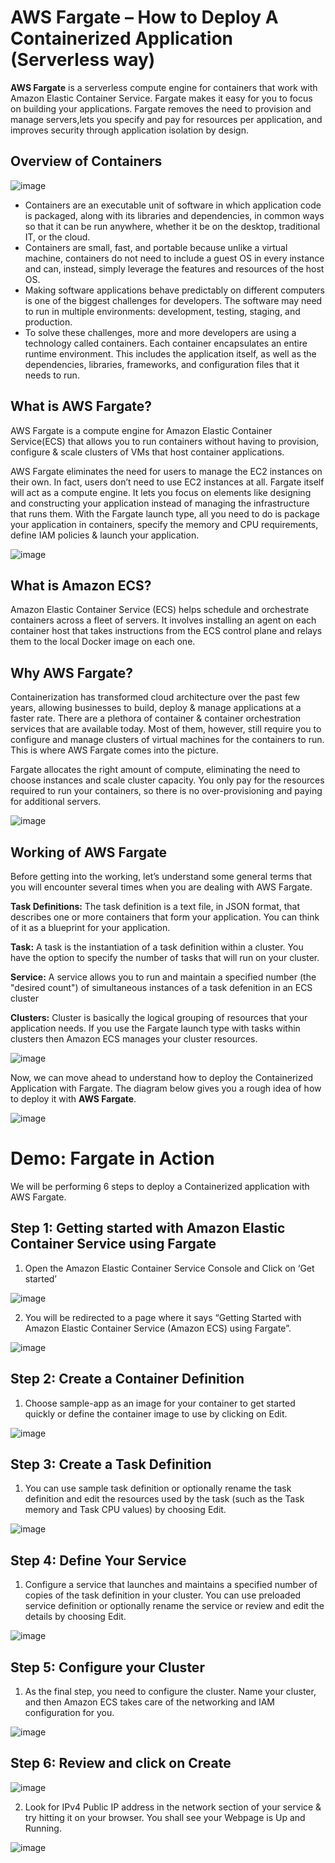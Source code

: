 # AWS Fargate – How to Deploy A Containerized Application (Serverless way)

**AWS Fargate** is a serverless compute engine for containers that work with Amazon Elastic Container Service. Fargate makes it easy for you to focus on building your applications. 
Fargate removes the need to provision and manage servers,lets you specify and pay for resources per application, and improves security through application isolation by design.

## Overview of Containers

![image](https://user-images.githubusercontent.com/17270996/141667567-d1c38074-0c0c-4ea2-a43e-0f2f049a5176.png)

* Containers are an executable unit of software in which application code is packaged, along with its libraries and dependencies, in common ways so that it can be run anywhere, whether it be on the desktop, traditional IT, or the cloud.
* Containers are small, fast, and portable because unlike a virtual machine, containers do not need to include a guest OS in every instance and can, instead, simply leverage the features and resources of the host OS.
* Making software applications behave predictably on different computers is one of the biggest challenges for developers. The software may need to run in multiple environments: development, testing, staging, and production.
* To solve these challenges, more and more developers are using a technology called containers. Each container encapsulates an entire runtime environment. This includes the application itself, as well as the dependencies, libraries, frameworks, and configuration files that it needs to run.

## What is AWS Fargate?

AWS Fargate is a compute engine for Amazon Elastic Container Service(ECS) that allows you to run containers without having to provision, configure & scale clusters of VMs that host container applications.

AWS Fargate eliminates the need for users to manage the EC2 instances on their own. In fact, users don’t need to use EC2 instances at all. 
Fargate itself will act as a compute engine. It lets you focus on elements like designing and constructing your application instead of managing the infrastructure that runs them.
With the Fargate launch type, all you need to do is package your application in containers, specify the memory and CPU requirements, define IAM policies & launch your application.

![image](https://user-images.githubusercontent.com/17270996/141667596-9177a719-f0da-4c46-95a0-bfe36762be0f.png)

## What is Amazon ECS?
Amazon Elastic Container Service (ECS) helps schedule and orchestrate containers across a fleet of servers. It involves installing an agent on each container host that takes 
instructions from the ECS control plane and relays them to the local Docker image on each one.

## Why AWS Fargate?
Containerization has transformed cloud architecture over the past few years, allowing businesses to build, deploy & manage applications at a faster rate. There are a plethora of container & container orchestration services that are available today. Most of them, however, still require you to configure and manage clusters of virtual machines for the containers to run. This is where AWS Fargate comes into the picture. 

Fargate allocates the right amount of compute, eliminating the need to choose instances and scale cluster capacity. You only pay for the resources required to run your containers, so there is no over-provisioning and paying for additional servers. 

![image](https://user-images.githubusercontent.com/17270996/141667670-605e05fc-268e-4271-abb2-64967c7218b1.png)

## Working of AWS Fargate
Before getting into the working, let’s understand some general terms that you will encounter several times when you are dealing with AWS Fargate.

**Task Definitions:**  The task definition is a text file, in JSON format, that describes one or more containers that form your application. You can think of it as a blueprint for your application.

**Task:** A task is the instantiation of a task definition within a cluster. You have the option to specify the number of tasks that will run on your cluster.

**Service:** A service allows you to run and maintain a specified number (the "desired count") of simultaneous instances of a task defenition in an ECS cluster

**Clusters:** Cluster is basically the logical grouping of resources that your application needs. If you use the Fargate launch type with tasks within clusters then Amazon ECS manages your cluster resources.

![image](https://user-images.githubusercontent.com/17270996/141667743-0de369ce-c69f-42c6-8bb8-0164ef165432.png)

Now, we can move ahead to understand how to deploy the Containerized Application with Fargate. 
The diagram below gives you a rough idea of how to deploy it with **AWS Fargate**.

![image](https://user-images.githubusercontent.com/17270996/141667767-08658bcf-6324-4ff0-bdf1-f8e7b6b0107a.png)


# Demo: Fargate in Action
We will be performing 6 steps to deploy a Containerized application with AWS Fargate.

## Step 1: Getting started with Amazon Elastic Container Service using Fargate

1. Open the Amazon Elastic Container Service Console and Click on ‘Get started’

![image](https://user-images.githubusercontent.com/17270996/141667787-78aa58f5-ba22-4012-a9c7-23cc2dede9c3.png)

2. You will be redirected to a page where it says  “Getting Started with Amazon Elastic Container Service (Amazon ECS) using Fargate”.

![image](https://user-images.githubusercontent.com/17270996/141667793-124d2d66-152e-49ff-a7e3-1f52ecb23013.png)

## Step 2: Create a Container Definition
1. Choose sample-app as an image for your container to get started quickly or define the container image to use by clicking on Edit.

![image](https://user-images.githubusercontent.com/17270996/141667807-cabe722b-304f-4e33-9574-872386339f8c.png)

## Step 3: Create a Task Definition

1. You can use sample task definition or optionally rename the task definition and edit the resources used by the task (such as the Task memory and Task CPU values) by choosing Edit. 

![image](https://user-images.githubusercontent.com/17270996/141667824-31a58cd7-3391-4c81-9a13-f6b3146327d1.png)

## Step 4: Define Your Service

1. Configure a service that launches and maintains a specified number of copies of the task definition in your cluster. You can use preloaded service definition or optionally rename the service or review and edit the details by choosing Edit.

![image](https://user-images.githubusercontent.com/17270996/141667833-9ffa613b-9318-4c16-9856-cdff99c30d20.png)

## Step 5: Configure your Cluster

1. As the final step, you need to configure the cluster. Name your cluster, and then Amazon ECS takes care of the networking and IAM configuration for you.

![image](https://user-images.githubusercontent.com/17270996/141667858-63b25e2d-85e9-488d-8b8c-7c21d2f97e11.png)

## Step 6: Review and click on Create

![image](https://user-images.githubusercontent.com/17270996/141667873-91167ee8-3a48-4954-ba95-b7d3c8341447.png)

2. Look for IPv4 Public IP address in the network section of your service & try hitting it on your browser. You shall see your Webpage is Up and Running.

![image](https://user-images.githubusercontent.com/17270996/141667881-b914e93c-38c9-44ad-b127-592fa2e2d67c.png)
